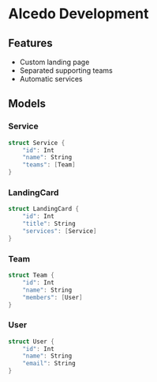 # Alcedo Development

## Features
- Custom landing page
- Separated supporting teams
- Automatic services

## Models

### Service
```go
struct Service {
    "id": Int
    "name": String
    "teams": [Team]
}
```

### LandingCard
```go
struct LandingCard {
    "id": Int
    "title": String
    "services": [Service]
}
```

### Team
```go
struct Team {
    "id": Int
    "name": String
    "members": [User]
}
```

### User
```go
struct User {
    "id": Int
    "name": String
    "email": String
}
```
